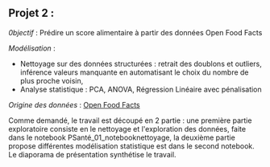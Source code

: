 ## Projet 2 : 

*0bjectif* : Prédire un score alimentaire à partir des données Open Food Facts

*Modélisation* : 

* Nettoyage sur des données structurées : retrait des doublons et outliers, inférence valeurs manquante en automatisant le choix du nombre de plus proche voisin,
* Analyse statistique : PCA, ANOVA, Régression Linéaire avec pénalisation

*Origine des données* : [Open Food Facts](https://world.openfoodfacts.org/)

Comme demandé, le travail est découpé en 2 partie : une première partie exploratoire consiste en le nettoyage et l'exploration des données, faite dans le notebook 
PSanté_01_notebooknettoyage, la deuxième partie propose différentes modélisation statistique est dans le second notebook. Le diaporama de présentation synthétise le travail.
